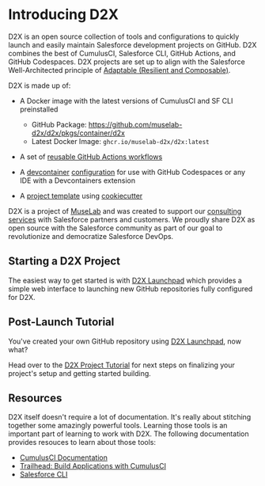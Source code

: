 # Introducing D2X

D2X is an open source collection of tools and configurations to quickly launch and easily maintain Salesforce development projects on GitHub. D2X combines the best of CumulusCI, Salesforce CLI, GitHub Actions, and GitHub Codespaces. D2X projects are set up to align with the Salesforce Well-Architected principle of [Adaptable (Resilient and Composable)](https://architect.salesforce.com/well-architected/adaptable/overview).

D2X is made up of:

* A Docker image with the latest versions of CumulusCI and SF CLI preinstalled

  * GitHub Package: https://github.com/muselab-d2x/d2x/pkgs/container/d2x
  * Latest Docker Image: `ghcr.io/muselab-d2x/d2x:latest`
  
* A set of [reusable GitHub Actions workflows](https://github.com/muselab-d2x/d2x/tree/main/.github/workflows)
* A [devcontainer](https://containers.dev) [configuration](https://github.com/muselab-d2x/d2x/tree/main/.devcontainer) for use with GitHub Codespaces or any IDE with a Devcontainers extension
* A [project template](https://github.com/muselab-d2x/d2x-template) using [cookiecutter](https://cookiecutter.readthedocs.io)

D2X is a project of [MuseLab](https://muselab.com) and was created to support our [consulting services](https://muselab.com/services) with Salesforce partners and customers. We proudly share D2X as open source with the Salesforce community as part of our goal to revolutionize and democratize Salesforce DevOps.

## Starting a D2X Project

The easiest way to get started is with [D2X Launchpad](https://launchpad.muselab.com) which provides a simple web interface to launching new GitHub repositories fully configured for D2X.

## Post-Launch Tutorial

You've created your own GitHub repository using [D2X Launchpad](https://launchpad.muselab.com), now what?

Head over to the [D2X Project Tutorial](tutorial.md) for next steps on finalizing your project's setup and getting started building.

## Resources

D2X itself doesn't require a lot of documentation. It's really about stitching together some amazingly powerful tools. Learning those tools is an important part of learning to work with D2X. The following documentation provides resouces to learn about those tools:

* [CumulusCI Documentation](https://cumulusci.readthedocs.io)
* [Trailhead: Build Applications with CumulusCI](https://trailhead.salesforce.com/content/learn/trails/build-applications-with-cumulusci)
* [Salesforce CLI](https://developer.salesforce.com/tools/salesforcecli)
